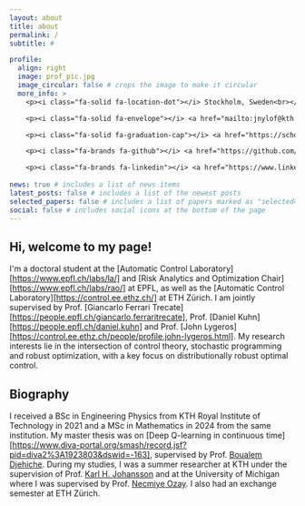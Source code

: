 ```yaml
---
layout: about
title: about
permalink: /
subtitle: #

profile:
  align: right
  image: prof_pic.jpg
  image_circular: false # crops the image to make it circular
  more_info: >
    <p><i class="fa-solid fa-location-dot"></i> Stockholm, Sweden<br></p>

    <p><i class="fa-solid fa-envelope"></i> <a href="mailto:jnylof@kth.se">jnylof@kth.se</a><br></p>

    <p><i class="fa-solid fa-graduation-cap"></i> <a href="https://scholar.google.com/citations?user=jVDb3CAAAAAJ&hl=en">Google Scholar</a><br></p>

    <p><i class="fa-brands fa-github"></i> <a href="https://github.com/jnyloef">Github</a><br></p>

    <p><i class="fa-brands fa-linkedin"></i> <a href="https://www.linkedin.com/in/jakob-nyl%C3%B6f-10571b183/">LinkedIn</a></p>
    
news: true # includes a list of news items
latest_posts: false # includes a list of the newest posts
selected_papers: false # includes a list of papers marked as "selected={true}"
social: false # includes social icons at the bottom of the page
---
```


## Hi, welcome to my page! ##

I'm a doctoral student at the [Automatic Control Laboratory][https://www.epfl.ch/labs/la/] and [Risk Analytics and Optimization Chair][https://www.epfl.ch/labs/rao/] at EPFL, as well as the [Automatic Control Laboratory][https://control.ee.ethz.ch/] at ETH Zürich. I am jointly supervised by Prof. [Giancarlo Ferrari Trecate][https://people.epfl.ch/giancarlo.ferraritrecate], Prof. [Daniel Kuhn][https://people.epfl.ch/daniel.kuhn] and Prof. [John Lygeros][https://control.ee.ethz.ch/people/profile.john-lygeros.html]. My research interests lie in the intersection of control theory, stochastic programming and robust optimization, with a key focus on distributionally robust optimal control.

## Biography ##

I received a BSc in Engineering Physics from KTH Royal Institute of Technology in 2021 and a MSc in Mathematics in 2024 from the same institution. My master thesis was on [Deep Q-learning in continuous time][https://www.diva-portal.org/smash/record.jsf?pid=diva2%3A1923803&dswid=-163], supervised by Prof. [Boualem Djehiche][boualem]. During my studies, I was a summer researcher at KTH under the supervision of Prof. [Karl H. Johansson][kalle] and at the University of Michigan where I was supervised by Prof. [Necmiye Ozay][necmiye]. I also had an exchange semester at ETH Zürich.

[boualem]: https://people.kth.se/~boualem/
[kalle]: https://people.kth.se/~kallej/
[necmiye]: https://web.eecs.umich.edu/~necmiye/
[publications]: /publications/
